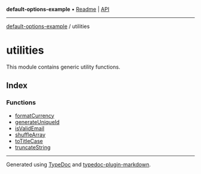 **default-options-example** • [Readme](../README.md) \| [API](../modules.md)

***

[default-options-example](../README.md) / utilities

# utilities

This module contains generic utility functions.

## Index

### Functions

- [formatCurrency](functions/formatCurrency.md)
- [generateUniqueId](functions/generateUniqueId.md)
- [isValidEmail](functions/isValidEmail.md)
- [shuffleArray](functions/shuffleArray.md)
- [toTitleCase](functions/toTitleCase.md)
- [truncateString](functions/truncateString.md)

***

Generated using [TypeDoc](https://typedoc.org) and [typedoc-plugin-markdown](https://typedoc-plugin-markdown.org).

